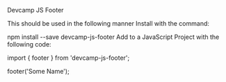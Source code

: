 Devcamp JS Footer

This should be used in the following manner
Install with the command:

npm install --save devcamp-js-footer
Add to a JavaScript Project with the following code:

import { footer } from 'devcamp-js-footer';

footer('Some Name');
